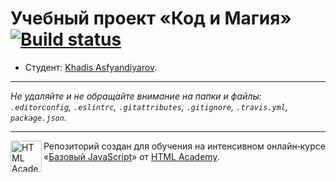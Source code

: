 # Учебный проект «Код и Магия» [![Build status][travis-image]][travis-url]

* Студент: [Khadis Asfyandiyarov](https://up.htmlacademy.ru/javascript/11/user/112475).

---

_Не удаляйте и не обращайте внимание на папки и файлы:_<br>
_`.editorconfig`, `.eslintrc`, `.gitattributes`, `.gitignore`, `.travis.yml`, `package.json`._

---

<a href="https://htmlacademy.ru/intensive/javascript"><img align="left" width="50" height="50" title="HTML Academy" src="https://up.htmlacademy.ru/static/img/intensive/javascript/logo-for-github.svg"></a>

Репозиторий создан для обучения на интенсивном онлайн‑курсе «[Базовый JavaScript](https://htmlacademy.ru/intensive/javascript)» от [HTML Academy](https://htmlacademy.ru).

[travis-image]: https://travis-ci.org/htmlacademy-javascript/112475-code-and-magick.svg?branch=master
[travis-url]: https://travis-ci.org/htmlacademy-javascript/112475-code-and-magick
